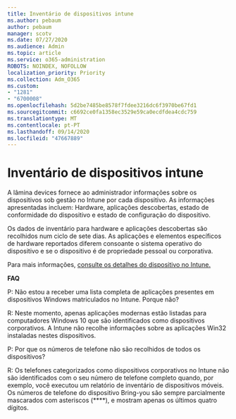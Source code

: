 ```yaml
---
title: Inventário de dispositivos intune
ms.author: pebaum
author: pebaum
manager: scotv
ms.date: 07/27/2020
ms.audience: Admin
ms.topic: article
ms.service: o365-administration
ROBOTS: NOINDEX, NOFOLLOW
localization_priority: Priority
ms.collection: Adm_O365
ms.custom:
- "1281"
- "6700008"
ms.openlocfilehash: 5d2be7485be8578f7fdee3216dc6f3970be67fd1
ms.sourcegitcommit: c6692ce0fa1358ec3529e59ca0ecdfdea4cdc759
ms.translationtype: MT
ms.contentlocale: pt-PT
ms.lasthandoff: 09/14/2020
ms.locfileid: "47667889"
---
```

# <a name="intune-device-inventory"></a>Inventário de dispositivos intune

A lâmina devices fornece ao administrador informações sobre os dispositivos sob gestão no Intune por cada dispositivo. As informações apresentadas incluem: Hardware, aplicações descobertas, estado de conformidade do dispositivo e estado de configuração do dispositivo.

Os dados de inventário para hardware e aplicações descobertas são recolhidos num ciclo de sete dias. As aplicações e elementos específicos de hardware reportados diferem consoante o sistema operativo do dispositivo e se o dispositivo é de propriedade pessoal ou corporativa.

Para mais informações, [consulte os detalhes do dispositivo no Intune.](https://docs.microsoft.com/intune/device-inventory)

**FAQ**

P: Não estou a receber uma lista completa de aplicações presentes em dispositivos Windows matriculados no Intune. Porque não?

R: Neste momento, apenas aplicações modernas estão listadas para computadores Windows 10 que são identificados como dispositivos corporativos. A Intune não recolhe informações sobre as aplicações Win32 instaladas nestes dispositivos.

P: Por que os números de telefone não são recolhidos de todos os dispositivos?

R: Os telefones categorizados como dispositivos corporativos no Intune não são identificados com o seu número de telefone completo quando, por exemplo, você executou um relatório de inventário de dispositivos móveis. Os números de telefone do dispositivo Bring-you são sempre parcialmente mascarados com asteriscos (****), e mostram apenas os últimos quatro dígitos.